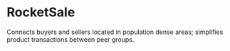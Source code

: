 # RocketSale
Connects buyers and sellers located in population dense areas; simplifies product transactions between peer groups. 
